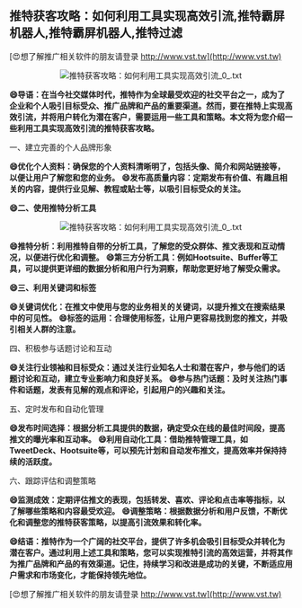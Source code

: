 ## **推特获客攻略：如何利用工具实现高效引流,推特霸屏机器人,推特霸屏机器人,推特过滤**

[😍想了解推广相关软件的朋友请登录 http://www.vst.tw](http://www.vst.tw)

 <center><img src="https://vst.tw/MP4/tuiguang/png/5.png" alt="推特获客攻略：如何利用工具实现高效引流_0_.txt"></center>

**😄导语：在当今社交媒体时代，推特作为全球最受欢迎的社交平台之一，成为了企业和个人吸引目标受众、推广品牌和产品的重要渠道。然而，要在推特上实现高效引流，并将用户转化为潜在客户，需要运用一些工具和策略。本文将为您介绍一些利用工具实现高效引流的推特获客攻略。**

一、建立完善的个人品牌形象

**😄优化个人资料：确保您的个人资料清晰明了，包括头像、简介和网站链接等，以便让用户了解您和您的业务。**
**😄发布高质量内容：定期发布有价值、有趣且相关的内容，提供行业见解、教程或贴士等，以吸引目标受众的关注。**

**😄二、使用推特分析工具**

 <center><img src="https://vst.tw/MP4/tuiguang/png/7.png" alt="推特获客攻略：如何利用工具实现高效引流_0_.txt"></center>

**😄推特分析：利用推特自带的分析工具，了解您的受众群体、推文表现和互动情况，以便进行优化和调整。**
**😄第三方分析工具：例如Hootsuite、Buffer等工具，可以提供更详细的数据分析和用户行为洞察，帮助您更好地了解受众需求。**

**😄三、利用关键词和标签**

**😄关键词优化：在推文中使用与您的业务相关的关键词，以提升推文在搜索结果中的可见性。**
**😄标签的运用：合理使用标签，让用户更容易找到您的推文，并吸引相关人群的注意。**

四、积极参与话题讨论和互动

**😄关注行业领袖和目标受众：通过关注行业知名人士和潜在客户，参与他们的话题讨论和互动，建立专业影响力和良好关系。**
**😄参与热门话题：及时关注热门事件和话题，发表有见解的观点和评论，引起用户的兴趣和关注。**

五、定时发布和自动化管理

**😄发布时间选择：根据分析工具提供的数据，确定受众在线的最佳时间段，提高推文的曝光率和互动率。**
**😄利用自动化工具：借助推特管理工具，如TweetDeck、Hootsuite等，可以预先计划和自动发布推文，提高效率并保持持续的活跃度。**

六、跟踪评估和调整策略

**😄监测成效：定期评估推文的表现，包括转发、喜欢、评论和点击率等指标，以了解哪些策略和内容最受欢迎。**
**😄调整策略：根据数据分析和用户反馈，不断优化和调整您的推特获客策略，以提高引流效果和转化率。**

**😄结语：推特作为一个广阔的社交平台，提供了许多机会吸引目标受众并转化为潜在客户。通过利用上述工具和策略，您可以实现推特引流的高效运营，并将其作为推广品牌和产品的有效渠道。记住，持续学习和改进是成功的关键，不断适应用户需求和市场变化，才能保持领先地位。**

[😍想了解推广相关软件的朋友请登录 http://www.vst.tw](http://www.vst.tw)



